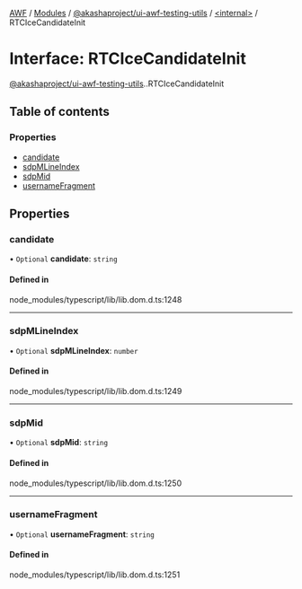 [AWF](../README.md) / [Modules](../modules.md) / [@akashaproject/ui-awf-testing-utils](../modules/akashaproject_ui_awf_testing_utils.md) / [<internal\>](../modules/akashaproject_ui_awf_testing_utils._internal_.md) / RTCIceCandidateInit

# Interface: RTCIceCandidateInit

[@akashaproject/ui-awf-testing-utils](../modules/akashaproject_ui_awf_testing_utils.md).[<internal>](../modules/akashaproject_ui_awf_testing_utils._internal_.md).RTCIceCandidateInit

## Table of contents

### Properties

- [candidate](akashaproject_ui_awf_testing_utils._internal_.RTCIceCandidateInit.md#candidate)
- [sdpMLineIndex](akashaproject_ui_awf_testing_utils._internal_.RTCIceCandidateInit.md#sdpmlineindex)
- [sdpMid](akashaproject_ui_awf_testing_utils._internal_.RTCIceCandidateInit.md#sdpmid)
- [usernameFragment](akashaproject_ui_awf_testing_utils._internal_.RTCIceCandidateInit.md#usernamefragment)

## Properties

### candidate

• `Optional` **candidate**: `string`

#### Defined in

node_modules/typescript/lib/lib.dom.d.ts:1248

___

### sdpMLineIndex

• `Optional` **sdpMLineIndex**: `number`

#### Defined in

node_modules/typescript/lib/lib.dom.d.ts:1249

___

### sdpMid

• `Optional` **sdpMid**: `string`

#### Defined in

node_modules/typescript/lib/lib.dom.d.ts:1250

___

### usernameFragment

• `Optional` **usernameFragment**: `string`

#### Defined in

node_modules/typescript/lib/lib.dom.d.ts:1251
